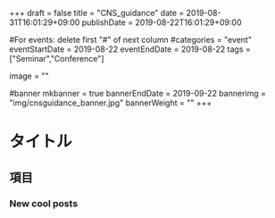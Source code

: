 +++
draft = false
title =  "CNS_guidance"
date = 2019-08-31T16:01:29+09:00
publishDate = 2019-08-22T16:01:29+09:00

#For events: delete first "#" of next column
#categories = "event"
eventStartDate = 2019-08-22
eventEndDate = 2019-08-22
tags = ["Seminar","Conference"]

image = ""

#banner
mkbanner = true
bannerEndDate = 2019-09-22
bannerimg = "img/cnsguidance_banner.jpg"
bannerWeight = ""
+++

# タイトル

## 項目

### New cool posts


